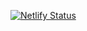 [![Netlify Status](https://api.netlify.com/api/v1/badges/258b3010-0537-4b52-bc73-eeae1947ac09/deploy-status)](https://app.netlify.com/sites/borzone-santiago-javascript/deploys)
